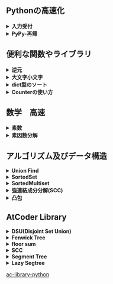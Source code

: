 ## Pythonの高速化
<details>
<summary><b>入力受付</b></summary>

```python
import sys
input = sys.stdin.readline
```
</details>

<details>
<summary><b>PyPy-再帰</b></summary>

```python
import pypyjit
pypyjit.set_param('max_unroll_recursion=-1')
```
</details>

## 便利な関数やライブラリ

<details>
<summary><b>逆元</b></summary>

```python
def inverse(bunbo, bunshi, mod):
    return bunshi * pow(bunbo, mod - 2, mod) % mod
```
</details>

<details>
<summary><b>大文字小文字</b></summary>

```python
str = "abcXYZ"
str.upper()
str.lower()
```
#### 判定
```python
str.isupper()
str.islower()
```
</details>

<details>
<summary><b>dict型のソート</b></summary>

```python
d = {"banana": 3, "apple": 1, "orange": 2}

# keyで並び替え
d_sort_key = sorted(d.items(), key = lambda x: x[0])
# [("apple", 1), ("banana", 3), ("orange", 2)]

# valueで並び替え
d_sort_val = sorted(d.items(), key = lambda x: x[1])
# [("apple", 1), ("orange", 2), ("banana", 3)]

```
</details>

<details>
<summary><b>Counterの使い方</b></summary>

```python
from collections import Counter

moji1 = "apple"
cnt1 = Counter(moji1)

moji2 = "average"
cnt2 = Counter(moji2)

print(cnt2 - cnt1)
# Counter({"a": 1, "v": 1, "e": 1, "r": 1, "g": 1})

```
</details>

## 数学　高速

<details>
<summary><b>素数</b></summary>

Nまでの素数を算出
```python
def primeNumber(N):
    N = int(N ** (1 / 2) + 0.5) + 1
    primeList = [True] * (N + 1)
    primeList[0] = False
    primeList[1] = False
    
    for i in range(2, N + 1):
        if primeList[i]:
            for j in range(2 * i, N + 1, i):
                primeList[j] = False
    
    prime = []
    
    for i in range(2, N + 1):
        if primeList[i]:
            prime.append(i)
    
    return prime

N = int(input())

prime = primeNumber(N)
```
</details>

<details>
<summary><b>素因数分解</b></summary>

```python
def primeNumber(N):
    N = int(N ** (1 / 2) + 0.5) + 1
    primeList = [True] * (N + 1)
    primeList[0] = False
    primeList[1] = False
    
    for i in range(2, N + 1):
        if primeList[i]:
            for j in range(2 * i, N + 1, i):
                primeList[j] = False
    
    prime = []
    
    for i in range(2, N + 1):
        if primeList[i]:
            prime.append(i)
    
    return prime

def factorization(n, prime):
    ret = []
    tmp = n
    for i in prime:
        if tmp % i == 0:
            cnt = 0
            while tmp % i == 0:
                cnt += 1
                tmp //= i
            ret.append([i, cnt])
    
    if tmp != 1:
        ret.append([tmp, 1])
    
    if ret == []:
        ret.append([n, 1])
    
    return ret

N = int(input())

prime = primeNumber(N)
fac = factorization(N, prime)
```
</details>

## アルゴリズム及びデータ構造

<details>
<summary><b>Union Find</b></summary>

```python
import sys
sys.setrecursionlimit(10 ** 8)

def root(x):
    if par[x] < 0:
        return x
    else:
        par[x] = root(par[x])
        return par[x]
 
def union(x, y):
    x = root(x)
    y = root(y)
    if x == y:
        return
    par[x] += par[y]
    par[y] = x
 
def size(x):
    x = root(x)
    return -par[x]

N = int(input())
par = [-1] * N 
```
</details>

<details>
<summary><b>SortedSet</b></summary>

```python
import math
from bisect import bisect_left, bisect_right
from typing import Generic, Iterable, Iterator, TypeVar, Union, List
T = TypeVar('T')

class SortedSet(Generic[T]):
    BUCKET_RATIO = 50
    REBUILD_RATIO = 170

    def _build(self, a=None) -> None:
        "Evenly divide `a` into buckets."
        if a is None: a = list(self)
        size = self.size = len(a)
        bucket_size = int(math.ceil(math.sqrt(size / self.BUCKET_RATIO)))
        self.a = [a[size * i // bucket_size : size * (i + 1) // bucket_size] for i in range(bucket_size)]
    
    def __init__(self, a: Iterable[T] = []) -> None:
        "Make a new SortedSet from iterable. / O(N) if sorted and unique / O(N log N)"
        a = list(a)
        if not all(a[i] < a[i + 1] for i in range(len(a) - 1)):
            a = sorted(set(a))
        self._build(a)

    def __iter__(self) -> Iterator[T]:
        for i in self.a:
            for j in i: yield j

    def __reversed__(self) -> Iterator[T]:
        for i in reversed(self.a):
            for j in reversed(i): yield j
    
    def __len__(self) -> int:
        return self.size
    
    def __repr__(self) -> str:
        return "SortedSet" + str(self.a)
    
    def __str__(self) -> str:
        s = str(list(self))
        return "{" + s[1 : len(s) - 1] + "}"

    def _find_bucket(self, x: T) -> List[T]:
        "Find the bucket which should contain x. self must not be empty."
        for a in self.a:
            if x <= a[-1]: return a
        return a

    def __contains__(self, x: T) -> bool:
        if self.size == 0: return False
        a = self._find_bucket(x)
        i = bisect_left(a, x)
        return i != len(a) and a[i] == x

    def add(self, x: T) -> bool:
        "Add an element and return True if added. / O(√N)"
        if self.size == 0:
            self.a = [[x]]
            self.size = 1
            return True
        a = self._find_bucket(x)
        i = bisect_left(a, x)
        if i != len(a) and a[i] == x: return False
        a.insert(i, x)
        self.size += 1
        if len(a) > len(self.a) * self.REBUILD_RATIO:
            self._build()
        return True

    def discard(self, x: T) -> bool:
        "Remove an element and return True if removed. / O(√N)"
        if self.size == 0: return False
        a = self._find_bucket(x)
        i = bisect_left(a, x)
        if i == len(a) or a[i] != x: return False
        a.pop(i)
        self.size -= 1
        if len(a) == 0: self._build()
        return True
    
    def lt(self, x: T) -> Union[T, None]:
        "Find the largest element < x, or None if it doesn't exist."
        for a in reversed(self.a):
            if a[0] < x:
                return a[bisect_left(a, x) - 1]

    def le(self, x: T) -> Union[T, None]:
        "Find the largest element <= x, or None if it doesn't exist."
        for a in reversed(self.a):
            if a[0] <= x:
                return a[bisect_right(a, x) - 1]

    def gt(self, x: T) -> Union[T, None]:
        "Find the smallest element > x, or None if it doesn't exist."
        for a in self.a:
            if a[-1] > x:
                return a[bisect_right(a, x)]

    def ge(self, x: T) -> Union[T, None]:
        "Find the smallest element >= x, or None if it doesn't exist."
        for a in self.a:
            if a[-1] >= x:
                return a[bisect_left(a, x)]
    
    def __getitem__(self, x: int) -> T:
        "Return the x-th element, or IndexError if it doesn't exist."
        if x < 0: x += self.size
        if x < 0: raise IndexError
        for a in self.a:
            if x < len(a): return a[x]
            x -= len(a)
        raise IndexError
    
    def index(self, x: T) -> int:
        "Count the number of elements < x."
        ans = 0
        for a in self.a:
            if a[-1] >= x:
                return ans + bisect_left(a, x)
            ans += len(a)
        return ans

    def index_right(self, x: T) -> int:
        "Count the number of elements <= x."
        ans = 0
        for a in self.a:
            if a[-1] > x:
                return ans + bisect_right(a, x)
            ans += len(a)
        return ans
```

> <b>s = SortedSet()</b> 初期化<br>
> <b>len(s)</b> sの長さを表示<br>
> <b>s[x]</b> 下からx番目の要素を返す<br>
> <b>s.add(n)</b> nを追加<br>
> <b>s.discard(n)</b> nを削除<br>
> <b>s.lt(n)</b> nより小さい最大の要素<br>
> <b>s.le(n)</b> n以下の最大の要素><br>
> <b>s.gt(n)</b> nより大きい最小の要素<br>
> <b>s.ge(n)</b> n以上の最小の要素<br>
> <b>s.index(n)</b> nより小さい要素の個数<br>
> <b>s.index_right(n)</b> n以下の要素の個数<br>

> (https://github.com/tatyam-prime/SortedSet)

</details>

<details>
<summary><b>SortedMultiset</b></summary>

```python
import math
from bisect import bisect_left, bisect_right, insort
from typing import Generic, Iterable, Iterator, TypeVar, Union, List
T = TypeVar('T')

class SortedMultiset(Generic[T]):
    BUCKET_RATIO = 50
    REBUILD_RATIO = 170

    def _build(self, a=None) -> None:
        "Evenly divide `a` into buckets."
        if a is None: a = list(self)
        size = self.size = len(a)
        bucket_size = int(math.ceil(math.sqrt(size / self.BUCKET_RATIO)))
        self.a = [a[size * i // bucket_size : size * (i + 1) // bucket_size] for i in range(bucket_size)]
    
    def __init__(self, a: Iterable[T] = []) -> None:
        "Make a new SortedMultiset from iterable. / O(N) if sorted / O(N log N)"
        a = list(a)
        if not all(a[i] <= a[i + 1] for i in range(len(a) - 1)):
            a = sorted(a)
        self._build(a)

    def __iter__(self) -> Iterator[T]:
        for i in self.a:
            for j in i: yield j

    def __reversed__(self) -> Iterator[T]:
        for i in reversed(self.a):
            for j in reversed(i): yield j
    
    def __len__(self) -> int:
        return self.size
    
    def __repr__(self) -> str:
        return "SortedMultiset" + str(self.a)
    
    def __str__(self) -> str:
        s = str(list(self))
        return "{" + s[1 : len(s) - 1] + "}"

    def _find_bucket(self, x: T) -> List[T]:
        "Find the bucket which should contain x. self must not be empty."
        for a in self.a:
            if x <= a[-1]: return a
        return a

    def __contains__(self, x: T) -> bool:
        if self.size == 0: return False
        a = self._find_bucket(x)
        i = bisect_left(a, x)
        return i != len(a) and a[i] == x

    def count(self, x: T) -> int:
        "Count the number of x."
        return self.index_right(x) - self.index(x)

    def add(self, x: T) -> None:
        "Add an element. / O(√N)"
        if self.size == 0:
            self.a = [[x]]
            self.size = 1
            return
        a = self._find_bucket(x)
        insort(a, x)
        self.size += 1
        if len(a) > len(self.a) * self.REBUILD_RATIO:
            self._build()

    def discard(self, x: T) -> bool:
        "Remove an element and return True if removed. / O(√N)"
        if self.size == 0: return False
        a = self._find_bucket(x)
        i = bisect_left(a, x)
        if i == len(a) or a[i] != x: return False
        a.pop(i)
        self.size -= 1
        if len(a) == 0: self._build()
        return True

    def lt(self, x: T) -> Union[T, None]:
        "Find the largest element < x, or None if it doesn't exist."
        for a in reversed(self.a):
            if a[0] < x:
                return a[bisect_left(a, x) - 1]

    def le(self, x: T) -> Union[T, None]:
        "Find the largest element <= x, or None if it doesn't exist."
        for a in reversed(self.a):
            if a[0] <= x:
                return a[bisect_right(a, x) - 1]

    def gt(self, x: T) -> Union[T, None]:
        "Find the smallest element > x, or None if it doesn't exist."
        for a in self.a:
            if a[-1] > x:
                return a[bisect_right(a, x)]

    def ge(self, x: T) -> Union[T, None]:
        "Find the smallest element >= x, or None if it doesn't exist."
        for a in self.a:
            if a[-1] >= x:
                return a[bisect_left(a, x)]
    
    def __getitem__(self, x: int) -> T:
        "Return the x-th element, or IndexError if it doesn't exist."
        if x < 0: x += self.size
        if x < 0: raise IndexError
        for a in self.a:
            if x < len(a): return a[x]
            x -= len(a)
        raise IndexError

    def index(self, x: T) -> int:
        "Count the number of elements < x."
        ans = 0
        for a in self.a:
            if a[-1] >= x:
                return ans + bisect_left(a, x)
            ans += len(a)
        return ans

    def index_right(self, x: T) -> int:
        "Count the number of elements <= x."
        ans = 0
        for a in self.a:
            if a[-1] > x:
                return ans + bisect_right(a, x)
            ans += len(a)
        return ans
```

> <b>s = SortedSet()</b> 初期化<br>
> <b>len(s)</b> sの長さを表示<br>
> <b>s[x]</b> 下からx番目の要素を返す<br>
> <b>s.add(n)</b> nを追加<br>
> <b>s.discard(n)</b> nを削除<br>
> <b>s.lt(n)</b> nより小さい最大の要素<br>
> <b>s.le(n)</b> n以下の最大の要素><br>
> <b>s.gt(n)</b> nより大きい最小の要素<br>
> <b>s.ge(n)</b> n以上の最小の要素<br>
> <b>s.index(n)</b> nより小さい要素の個数<br>
> <b>s.index_right(n)</b> n以下の要素の個数<br>
> <b>s.count(x)</b>sに含まれるxの個数を返す<br>

> (https://github.com/tatyam-prime/SortedSet)
</details>

<details>
<summary><b>強連結成分分解(SCC)</b></summary>

```python
import sys
sys.setrecursionlimit(10 ** 8)

def dfs(x):
    if come[x]: return
    come[x] = True
    for i in G[x]:
        dfs(i)
    backorder.append(x)

def rdfs(x):
    if come[x]: return
    come[x] = True
    components[-1].append(x)
    for i in rG[x]:
        rdfs(i)

N, M = map(int, input().split())
G = [[] for _ in range(N)]
rG = [[] for _ in range(N)]
for _ in range(M):
    a, b = map(lambda x: int(x) - 1, input().split())
    G[a].append(b)
    rG[b].append(a)

come = [False] * N
backorder = []

for i in range(N):
    if come[i]: continue
    dfs(i)

backorder.reverse()
come = [False] * N

# 強連結成分を格納するリスト
components = []

for i in backorder:
    if come[i]: continue
    components.append([])
    rdfs(i)
```

> [AtCoder 典型90 021](https://atcoder.jp/contests/typical90/tasks/typical90_u)<br>
> [Youtube かつっぱ競プロ](https://www.youtube.com/watch?v=cRbst-d4Fho&t=1198s)

</details>

<details>
<summary><b>凸包</b></summary>

```python
def cross_product(moto, saki0, saki1):
    # moto->saki0 の直線に対し saki1がどちら側にあるか
    # >0 ならば 左側 <0 ならば 右側
    x0 = saki0[0] - moto[0]
    y0 = saki0[1] - moto[1]
    x1 = saki1[0] - moto[0]
    y1 = saki1[1] - moto[1]
    cross_product = x0 * y1 - x1 * y0
    
    return cross_product

def wrap(ps):
    # ギフト包装法を使って凸包を求める。
    # 各点[x, y]をリストとして与えると凸包の各点をリストとして返す。
    qs = []
    # 最初の点
    x = [p[0] for p in ps]
    min_i = x.index(min(x))
    qs.append(ps[min_i]) # xが最小になる点をqs[0]とする。
    # 各点
    n = -1
    while True:
        n += 1
        for i in range(len(ps)):
            flag = False
            for p1 in ps:
                if qs[n] == ps[i]:
                    flag = True
                    break
                result = cross_product(qs[n], ps[i], p1)
                if result > 0 : # left
                    flag = True
                    break
            if flag == False:
                this_i = i
        if ps[this_i] == qs[0]:
            break
        qs.append(ps[this_i])
    
    return qs

# pointは座標をリスト型でまとめたもの
wrap(point)
```
</details>



## AtCoder Library

<details>
<summary><b>DSU(Disjoint Set Union)</b></summary>

> [Union Find]<br>
> 無向グラフで2頂点が連結かどうかを判定

### import
```python
from atcoder.dsu import DSU
```

### メソッド一覧
>uf = DSU(N) 初期化(Nは頂点数)<br>

>uf.merge(u, v) 頂点u,vの連結<br>
>uf.same(u, v) 頂点u,vの連結成分判定(True/False)<br>
>uf.leader(u) 頂点uのルート<br>
>uf.size(u) 頂点uの連結成分の頂点数<br>
>uf.groups() 各連結成分のリスト<br>

</details>

<details>
<summary><b>Fenwick Tree</b></summary>

>[Fenwick Tree(フェニック木)]<br>
>長さ $N$ のリスト $A$ に対して、<br>
>・リスト $A$ 内の要素 $A_i$ の値を変更する<br>
>・半開区間 $[l, r)$ の値の総和 $A_l+A_{l+1}+\cdots +A_{r-1}$ を求める<br>
> 上記の操作を$O(\log N)$で実行

### import
```python
from atcoder.fenwicktree import FenwickTree
```

### メソッド一覧
>ft = FenwickTree(N) 初期化(長さN、値0のリスト)<br>

>ft.add(i, v) Aiの値にvを加算<br>
>ft.sum(l, r) 半開区間[l,r)の値の総和を返す。
</details>

<details>
<summary><b>floor sum</b></summary>

> 次の式で表される値を、 $O(\log m)$ で求める<br>
> $\sum_{i = 0}^{n - 1} \left\lfloor \frac{a \times i + b}{m} \right\rfloor$<br>

### import
```python
from atcoder.math import floor_sum
```

### メソッド一覧
> floor_sum(n, m, a, b) 上記の式の値を返す<br>

</details>

<details>
<summary><b>SCC</b></summary>

> 強連結成分分解<br>
> 有向グラフにおいて、お互いに行き来できる頂点を1つのグループにまとめる<br>

### import
```python
from atcoder.scc import SCCGraph
```

### メソッド一覧
> graph = SCCGraph(N) 頂点数Nのグラフを作成<br>

> graph.add_edge(u, v) 頂点uから頂点vへの有向辺をはる<br>
> graph.scc() 各要素(リスト)は強連結成分を返す<br>

</details>

<details>
<summary><b>Segment Tree</b></summary>

> リスト内の区間に対する演算(総和、最大値、最小値など)の結果を返す $O(\log N)$ <br>

### import
```python
from atcoder.segtree import SegTree
```

### メソッド一覧
> st = SegTree(op, e, v)
> - op:演算関数(sum, max, minなど)<br>
> - e:初期値<br>
> - v: list型の場合はそのままのリスト、int型の場合はすべての要素がeで長さvのリスト<br>

> st.set(p, x)  リスト $A$ について、 $A_p$ に $x$ を代入<br>
> st.get(p) リスト $A$ の $p$ 番目の要素 $A_p$<br>
> st.prod(l, r) 半開区間 $[l: r)$ における演算結果<br>
> st.all_prod() リスト全体における演算結果<br>
> st.max_right(p, func) セグメントツリー上で二分探索を行い、区間[p, j)がfuncを満たす最大のjを返す<br>
> st.min_left(p, func) セグメントツリー上で二分探索を行い、区間[j, p)がfuncを満たす最小のjを返す<br>

### 使用例
```python
from atcoder.segtree import SegTree

A = [1, 2, 3, 2, 1]
st = SegTree(max, -1, A)

print(st.min_left(0, lambda x: x < 3))
# 出力結果: 2 
#      → [0, 2)
```

</details>

<details>
<summary><b>Lazy Segtree</b></summary>

> リスト内の範囲を指定して、その区間全体に対する演算を行なった結果を取得 $O(\log N)$<br>
[ライブラリ解説](https://betrue12.hateblo.jp/entry/2020/09/22/194541)<br>

### import
```python
from atcoder.lazysegtree import LazySegTree
```

### メソッド一覧
> ls = LazySegTree(op, e, mapping, composition, _id, lst)<br>
>   - 遅延セグメントツリーを構築する。引数は以下の通り<br>
>       - op: 区間取得演算<br>
>       - e: 初期値<br>
>       - mapping: dataにlazyを作用させた時の関数<br>
>       - composition: lazyに別のlazyを作用させたときの関数<br>
>       - _id: mappingの恒等写像<br>
>       - lst: 初期リスト<br>

> ls.apply(l, r, f) リスト $A$ について、 $i=l,l+1, \cdots , r-1$ それぞれに対して $A_i$ に $f$ を作用<br>
> ls.set(p, x) リスト $A$ について、 $A_p$ に $x$ を代入<br>
> ls.get(p) リスト $A$ の $p$ 番目の要素 $A_p$ を返す<br>
> ls.prod(l, r) 半開区間 $[l: r)$ における演算の結果<br>
> ls.all_prod() リスト全体における演算の結果<br>
> ls.max_right(p, func) セグメントツリー上で二分探索を行い、区間[p, j)がfuncを満たす最大のjを返す<br>
> ls.min_left(p, func) セグメントツリー上で二分探索を行い、区間[j, p)がfuncを満たす最小のjを返す<br>

### 1. 区間加算・区間最小値取得
<details>
<summary>コード</summary>

```python
from atcoder.lazysegtree import LazySegTree

INF = 1 << 63

def op(ele1, ele2):
    return min(ele1, ele2)

def mapping(func, ele):
    return func + ele

def composition(func_upper, func_lower):
    return func_upper + func_lower

e = INF
id_ = 0

# TODO (初期リストlst)
seg = LazySegTree(op, e, mapping, composition, id_, lst)
```
</details>


### 2. 区間加算・区間最大値取得
<details>
<summary>コード</summary>

```python
from atcoder.lazysegtree import LazySegTree

INF = 1 << 63

def op(ele1, ele2):
    return max(ele1, ele2)

def mapping(func, ele):
    return func + ele

def composition(func_upper, func_lower):
    return func_upper + func_lower

e = -INF
id_ = 0

# TODO (初期リストlst)
seg = LazySegTree(op, e, mapping, composition, id_, lst)
```

</details>

### 3. 区間加算・区間和取得

<details>
<summary>コード</summary>

```python
from atcoder.lazysegtree import LazySegTree

def op(ele1, ele2):
    return ele1 + ele2

def mapping(func, ele):
    return func + ele

def composition(func_upper, func_lower):
    return func_upper + func_lower

e = 0
id_ = 0

# TODO (初期リストlst)
seg = LazySegTree(op, e, mapping, composition, id_, lst)
```

</details>


### 4. 区間変更・区間最小値取得

<details>
<summary>コード</summary>

```python
from atcoder.lazysegtree import LazySegTree

INF = 1 << 63
ID = INF

def op(ele1, ele2):
    return min(ele1, ele2)

def mapping(func, ele):
    if func == ID:
        return ele
    else:
        return func

def composition(func_upper, func_lower):
    if func_upper == ID:
        return func_lower
    else:
        return func_upper

e = INF
id_ = ID

# TODO (初期リストlst)
seg = LazySegTree(op, e, mapping, composition, id_, lst)
```

</details>


### 5. 区間変更・区間最大値取得
<details>
<summary>コード</summary>

```python
from atcoder.lazysegtree import LazySegTree

INF = 1 << 63
ID = INF

def op(ele1, ele2):
    return max(ele1, ele2)

def mapping(func, ele):
    if func == ID:
        return ele
    else:
        return func

def composition(func_upper, func_lower):
    if func_upper == ID:
        return func_lower
    else:
        return func_upper

e = -INF
id_ = ID

# TODO (初期リストlst)
seg = LazySegTree(op, e, mapping, composition, id_, lst)
```

</details>


### 6. 区間変更・区間和取得
<details>
<summary>コード</summary>

```python
from atcoder.lazysegtree import LazySegTree

INF = 1 << 63
ID = INF

def op(ele1, ele2):
    return ele1 + ele2

def mapping(func, ele):
    if func == ID:
        return ele
    else:
        return func

def composition(func_upper, func_lower):
    if func_upper == ID:
        return func_lower
    else:
        return func_upper

e = 0
id_ = ID

# TODO (初期リストlst)
seg = LazySegTree(op, e, mapping, composition, id_, lst)
```

</details>

[Pythonで遅延セグメントツリーの問題を解けるようにする！](https://qiita.com/hyouchun/items/1748bd320d2188a999f2)

</details>

[ac-library-python](https://github.com/not522/ac-library-python/blob/master/README_ja.md)<br>